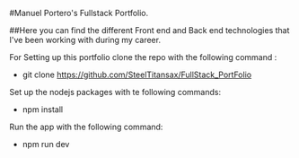 #Manuel Portero's Fullstack Portfolio. 

##Here you can find the different Front end and Back end technologies that I've been working with during my career.

For Setting up this portfolio clone the repo with the following command : 

  - git clone https://github.com/SteelTitansax/FullStack_PortFolio

Set up the nodejs packages with te following commands:

  - npm install 

Run the app with the following command:

  - npm run dev
